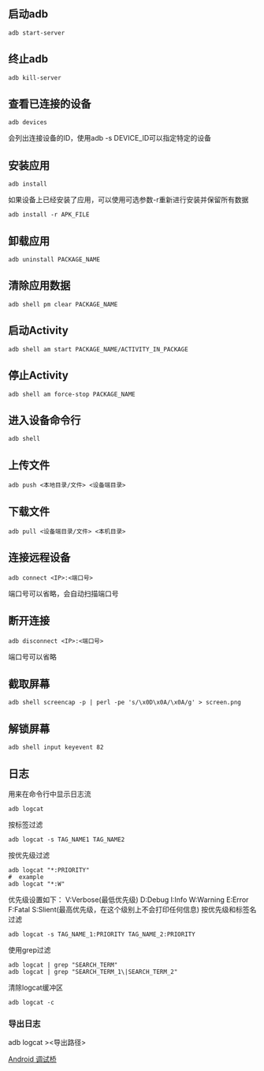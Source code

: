 ## 启动adb
```
adb start-server
```
## 终止adb
```
adb kill-server
```
## 查看已连接的设备
```
adb devices
```
会列出连接设备的ID，使用adb -s DEVICE_ID可以指定特定的设备
## 安装应用
```
adb install
```
如果设备上已经安装了应用，可以使用可选参数-r重新进行安装并保留所有数据
```
adb install -r APK_FILE
```
## 卸载应用
```
adb uninstall PACKAGE_NAME
```
## 清除应用数据
```
adb shell pm clear PACKAGE_NAME
```
## 启动Activity
```
adb shell am start PACKAGE_NAME/ACTIVITY_IN_PACKAGE
```
## 停止Activity
```
adb shell am force-stop PACKAGE_NAME
```
## 进入设备命令行
```
adb shell
```
## 上传文件
```
adb push <本地目录/文件> <设备端目录>
```
## 下载文件
```
adb pull <设备端目录/文件> <本机目录>
```
## 连接远程设备
```
adb connect <IP>:<端口号>
```
端口号可以省略，会自动扫描端口号
## 断开连接
```
adb disconnect <IP>:<端口号>
```
端口号可以省略
## 截取屏幕
```
adb shell screencap -p | perl -pe 's/\x0D\x0A/\x0A/g' > screen.png
```
## 解锁屏幕
```
adb shell input keyevent 82
```
## 日志
用来在命令行中显示日志流
```
adb logcat
```
按标签过滤
```
adb logcat -s TAG_NAME1 TAG_NAME2
```
按优先级过滤
```
adb logcat "*:PRIORITY"
#  example
adb logcat "*:W"
```
优先级设置如下：
V:Verbose(最低优先级)
D:Debug
I:Info
W:Warning
E:Error
F:Fatal
S:Slient(最高优先级，在这个级别上不会打印任何信息)
按优先级和标签名过滤
```
adb logcat -s TAG_NAME_1:PRIORITY TAG_NAME_2:PRIORITY
```
使用grep过滤
```
adb logcat | grep "SEARCH_TERM"
adb logcat | grep "SEARCH_TERM_1\|SEARCH_TERM_2"
```
清除logcat缓冲区
```
adb logcat -c
```

### 导出日志
adb logcat ><导出路径>

[Android 调试桥](https://developer.android.com/studio/command-line/adb.html?hl=zh-cn)